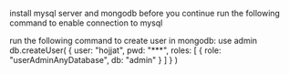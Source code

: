 install mysql server and mongodb before you continue
run the following command to enable connection to mysql


run the following command to create user in mongodb:
use admin
db.createUser(
  {
    user: "hojjat",
    pwd: "***",
    roles: [ { role: "userAdminAnyDatabase", db: "admin" } ]
  }
)